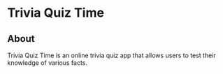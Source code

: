 # Trivia Quiz Time

## About

Trivia Quiz Time is an online trivia quiz app that allows users to test their knowledge of various facts.
